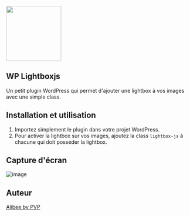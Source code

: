 <img src="https://github.com/Mathieu-PVP/wp-lightboxjs/assets/148555771/308b81ea-951a-4b82-b600-500a617616ed" width="150px">

## WP Lightboxjs
Un petit plugin WordPress qui permet d'ajouter une lightbox à vos images avec une simple class.

## Installation et utilisation
1) Importez simplement le plugin dans votre projet WordPress.
2) Pour activer la lightbox sur vos images, ajoutez la class `lightbox-js` à chacune qui doit posséder la lightbox.

## Capture d'écran
![image](https://github.com/Mathieu-PVP/wp-lightboxjs/assets/148555771/2cd8e6ca-9786-4809-9456-4f4be3c0ccd3)

## Auteur
[Alibee by PVP](https://alibee.fr/)
